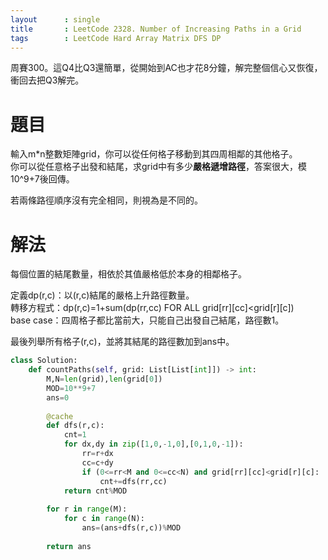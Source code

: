 ```yaml
--- 
layout      : single
title       : LeetCode 2328. Number of Increasing Paths in a Grid
tags        : LeetCode Hard Array Matrix DFS DP
---
```

周賽300。這Q4比Q3還簡單，從開始到AC也才花8分鐘，解完整個信心又恢復，衝回去把Q3解完。

# 題目
輸入m*n整數矩陣grid，你可以從任何格子移動到其四周相鄰的其他格子。  
你可以從任意格子出發和結尾，求grid中有多少**嚴格遞增路徑**，答案很大，模10^9+7後回傳。  

若兩條路徑順序沒有完全相同，則視為是不同的。  

# 解法
每個位置的結尾數量，相依於其值嚴格低於本身的相鄰格子。  

定義dp(r,c)：以(r,c)結尾的嚴格上升路徑數量。  
轉移方程式：dp(r,c)=1+sum(dp(rr,cc) FOR ALL grid[rr][cc]<grid[r][c])  
base case：四周格子都比當前大，只能自己出發自己結尾，路徑數1。  

最後列舉所有格子(r,c)，並將其結尾的路徑數加到ans中。  

```python
class Solution:
    def countPaths(self, grid: List[List[int]]) -> int:
        M,N=len(grid),len(grid[0])
        MOD=10**9+7
        ans=0
        
        @cache
        def dfs(r,c):
            cnt=1
            for dx,dy in zip([1,0,-1,0],[0,1,0,-1]):
                rr=r+dx
                cc=c+dy
                if (0<=rr<M and 0<=cc<N) and grid[rr][cc]<grid[r][c]:
                    cnt+=dfs(rr,cc)
            return cnt%MOD
        
        for r in range(M):
            for c in range(N):
                ans=(ans+dfs(r,c))%MOD
                
        return ans
```
